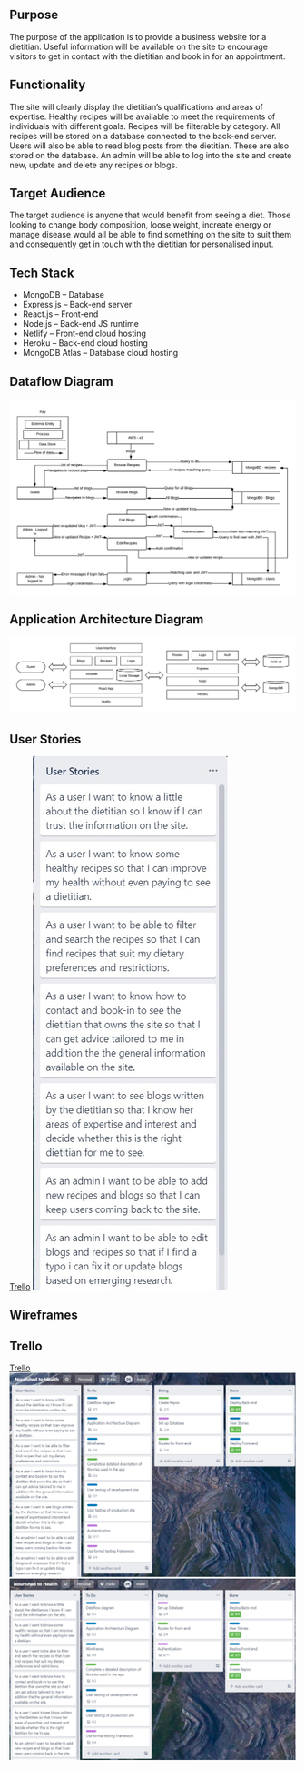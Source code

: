 ## Purpose
The purpose of the application is to provide a business website for a dietitian.  Useful information will be available on the site to encourage visitors to get in contact with the dietitian and book in for an appointment.  
## Functionality
The site will clearly display the dietitian’s qualifications and areas of expertise.  Healthy recipes will be available to meet the requirements of individuals with different goals.  Recipes will be filterable by category.  All recipes will be stored on a database connected to the back-end server.  Users will also be able to read blog posts from the dietitian.  These are also stored on the database.  An admin will be able to log into the site and create new, update and delete any recipes or blogs.
## Target Audience
The target audience is anyone that would benefit from seeing a diet.  Those looking to change body composition, loose weight, increate energy or manage disease would all be able to find something on the site to suit them and consequently get in touch with the dietitian for personalised input.
## Tech Stack
* MongoDB – Database
* Express.js – Back-end server
* React.js – Front-end
* Node.js – Back-end JS runtime
* Netlify – Front-end cloud hosting
* Heroku – Back-end cloud hosting
* MongoDB Atlas – Database cloud hosting
## Dataflow Diagram
![data flow diagram](docs/dfd.jpeg)
## Application Architecture Diagram
![Architecture Diagram](docs/architecture_diagram.jpeg)
## User Stories
[Trello](https://trello.com/b/csa9MK4B/nourished-to-health)
![user stories](docs/user_stories.jpg)

## Wireframes

## Trello
[Trello](https://trello.com/b/csa9MK4B/nourished-to-health)
![trello1](docs/trello1.jpg)
![trello2](docs/trello2.jpg)